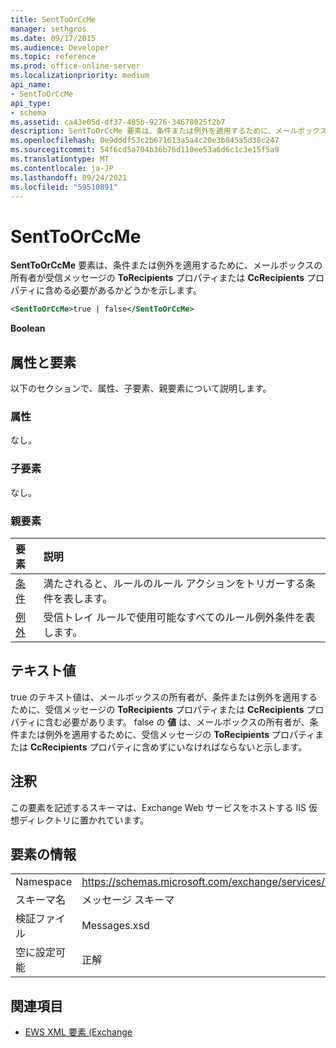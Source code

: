 ```yaml
---
title: SentToOrCcMe
manager: sethgros
ms.date: 09/17/2015
ms.audience: Developer
ms.topic: reference
ms.prod: office-online-server
ms.localizationpriority: medium
api_name:
- SentToOrCcMe
api_type:
- schema
ms.assetid: ca43e05d-df37-485b-9276-34678025f2b7
description: SentToOrCcMe 要素は、条件または例外を適用するために、メールボックスの所有者が受信メッセージの ToRecipients プロパティまたは CcRecipients プロパティに含める必要があるかどうかを示します。
ms.openlocfilehash: 0e9dddf53c2b671613a5a4c20e3b845a5d38c247
ms.sourcegitcommit: 54f6cd5a704b36b76d110ee53a6d6c1c3e15f5a9
ms.translationtype: MT
ms.contentlocale: ja-JP
ms.lasthandoff: 09/24/2021
ms.locfileid: "59510891"
---
```

# <a name="senttoorccme"></a>SentToOrCcMe

**SentToOrCcMe** 要素は、条件または例外を適用するために、メールボックスの所有者が受信メッセージの **ToRecipients** プロパティまたは **CcRecipients** プロパティに含める必要があるかどうかを示します。 
  
```XML
<SentToOrCcMe>true | false</SentToOrCcMe>
```

 **Boolean**
## <a name="attributes-and-elements"></a>属性と要素

以下のセクションで、属性、子要素、親要素について説明します。
  
### <a name="attributes"></a>属性

なし。
  
### <a name="child-elements"></a>子要素

なし。
  
### <a name="parent-elements"></a>親要素

|**要素**|**説明**|
|:-----|:-----|
|[条件](conditions.md) <br/> |満たされると、ルールのルール アクションをトリガーする条件を表します。  <br/> |
|[例外](exceptions.md) <br/> |受信トレイ ルールで使用可能なすべてのルール例外条件を表します。  <br/> |
   
## <a name="text-value"></a>テキスト値

true のテキスト値は、メールボックスの所有者が、条件または例外を適用するために、受信メッセージの **ToRecipients** プロパティまたは **CcRecipients** プロパティに含む必要があります。 false の **値** は、メールボックスの所有者が、条件または例外を適用するために、受信メッセージの **ToRecipients** プロパティまたは **CcRecipients** プロパティに含めずにいなければならないと示します。 
  
## <a name="remarks"></a>注釈

この要素を記述するスキーマは、Exchange Web サービスをホストする IIS 仮想ディレクトリに置かれています。
  
## <a name="element-information"></a>要素の情報

|||
|:-----|:-----|
|Namespace  <br/> |https://schemas.microsoft.com/exchange/services/2006/messages  <br/> |
|スキーマ名  <br/> |メッセージ スキーマ  <br/> |
|検証ファイル  <br/> |Messages.xsd  <br/> |
|空に設定可能  <br/> |正解  <br/> |
   
## <a name="see-also"></a>関連項目



- [EWS XML 要素 (Exchange](ews-xml-elements-in-exchange.md)

